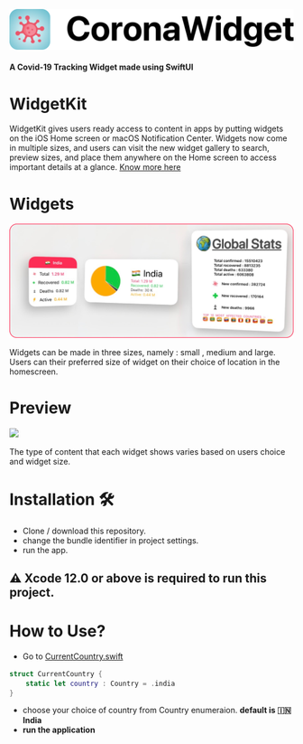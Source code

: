  <p float="left">
 <img src ="Assets/banner.png"  />      
 </p>

#### A Covid-19 Tracking Widget made using SwiftUI


# WidgetKit

WidgetKit gives users ready access to content in apps by putting widgets on the iOS Home screen or macOS Notification Center. Widgets now come in multiple sizes, and users can visit the new widget gallery to search, preview sizes, and place them anywhere on the Home screen to access important details at a glance.
[Know more here](https://developer.apple.com/widgets/)

# Widgets
 <p float="left">
 <img src ="Assets/Widgets.png"  />      
 </p>
 
 Widgets can be made in three sizes, namely : small , medium and large. Users can their preferred size of widget on their choice of location in the homescreen. 
 
 # Preview
 
  <p float="left">
 <img src ="Assets/preview.png"  />      
 </p>
The type of content that each widget shows varies based on users choice and widget size.

# Installation 🛠
- Clone / download this repository.
- change the bundle identifier in project settings.
- run the app.
## 
## ⚠️ Xcode 12.0 or above is required to run this project.

# How to Use?
- Go to [CurrentCountry.swift](https://github.com/aaryankotharii/Corona-Widget/blob/master/Corona%20Widget/Widget/CurrentCountry.swift)

``` swift
struct CurrentCountry {
    static let country : Country = .india
}
```

- choose your choice of country from Country enumeraion. <b> default is 🇮🇳 India
- run the application

